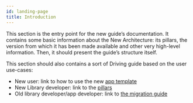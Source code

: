 ```yaml
---
id: landing-page
title: Introduction
---
```


This section is the entry point for the new guide’s documentation.
It contains some basic information about the New Architecture: its pillars, the version from which it has been made available and other very high-level information. Then, it should present the guide’s structure itself.

This section should also contains a sort of Driving guide based on the user use-cases:

- New user: link to how to use the new [app template](use-app-template)
- New Library developer: link to the [pillars](pillars)
- Old library developer/app developer: link to [the migration guide](../new-architecture-intro)
